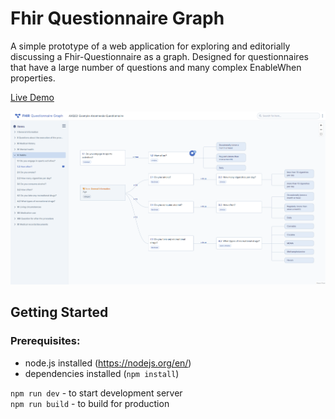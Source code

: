 # Fhir Questionnaire Graph
A simple prototype of a  web application for exploring and editorially discussing a Fhir-Questionnaire as a graph. Designed for questionnaires that have a large number of questions and many complex EnableWhen properties.

[Live Demo](https://fhir-questionnaire-graph.vercel.app/)

![image of the user interface](./src/assets/screenshot_fhir_questionnaire_viewer.PNG)


## Getting Started

### Prerequisites:

- node.js installed (https://nodejs.org/en/)
- dependencies installed (`npm install`)

`npm run dev` - to start development server  
`npm run build` - to build for production
